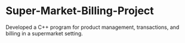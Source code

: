 # Super-Market-Billing-Project
Developed a C++ program for product management, transactions, and billing in a supermarket setting.
